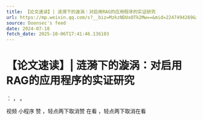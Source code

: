 ```yaml
---
title: 【论文速读】| 涟漪下的漩涡：对启用RAG的应用程序的实证研究
url: https://mp.weixin.qq.com/s?__biz=MzkzNDUxOTk2Mw==&mid=2247494269&idx=1&sn=6a5dc618dc8949fc79bc2b9ae4cda7d6
source: Doonsec's feed
date: 2024-07-18
fetch_date: 2025-10-06T17:41:46.136103
---
```


# 【论文速读】| 涟漪下的漩涡：对启用RAG的应用程序的实证研究

：
，
。

视频
小程序
赞
，轻点两下取消赞
在看
，轻点两下取消在看